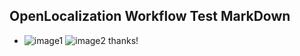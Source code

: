 ## OpenLocalization Workflow Test MarkDown
* ![image1](.\e6d94b76-1fe6-4244-9798-7c8d0d760f75.PNG)   ![image2](.\a39866fd-c32e-4b84-86f6-3ae41d4833a4.png) 
thanks!